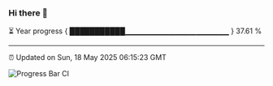 ### Hi there 👋

⏳ Year progress { ███████████▁▁▁▁▁▁▁▁▁▁▁▁▁▁▁▁▁▁▁ } 37.61 %

---

⏰ Updated on Sun, 18 May 2025 06:15:23 GMT

![Progress Bar CI](https://github.com/Shyam-Makwana/GitHub-Actions-Demo/workflows/Progress%20Bar%20CI/badge.svg)
